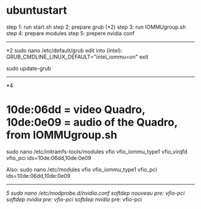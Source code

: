 # ubuntustart
step 1: run start.sh
step 2: prepare grub (*2)
step 3: run  	IOMMUgroup.sh
step 4: prepare modules 
step 5: prepere nvidia conf


---------------------
*2
sudo nano /etc/default/grub
   edit into (intel): GRUB_CMDLINE_LINUX_DEFAULT="intel_iommu=on"
   exit

sudo update-grub 

---------------------
*4
# 10de:06dd = video Quadro, 10de:0e09 = audio of the Quadro, from IOMMUgroup.sh
sudo nano /etc/initramfs-tools/modules
    vfio vfio_iommu_type1 vfio_virqfd vfio_pci ids=10de:06dd,10de:0e09

Also: 
sudo nano /etc/modules
    vfio vfio_iommu_type1 vfio_pci ids=10de:06dd,10de:0e09

----------------------
*5
sudo nano /etc/modprobe.d/nvidia.conf
    softdep nouveau pre: vfio-pci 
    softdep nvidia pre: vfio-pci 
    softdep nvidia* pre: vfio-pci
